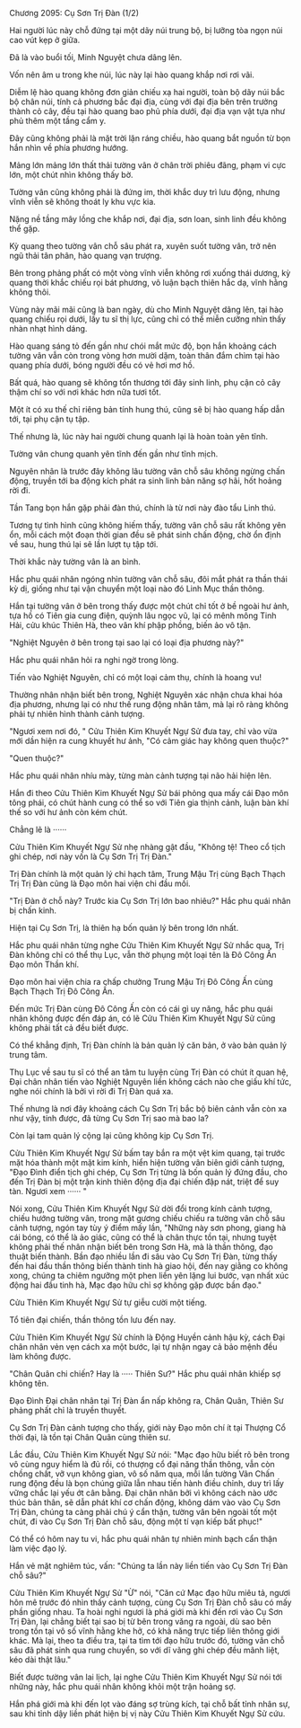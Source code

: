 




Chương 2095: Cụ Sơn Trị Đàn (1/2)


Hai người lúc này chỗ đứng tại một dãy núi trung bộ, bị lưỡng tòa ngọn núi cao vút kẹp ở giữa.

Đã là vào buổi tối, Minh Nguyệt chưa dâng lên.

Vốn nên âm u trong khe núi, lúc này lại hào quang khắp nơi rơi vãi.

Diễm lệ hào quang không đơn giản chiếu xạ hai người, toàn bộ dãy núi bắc bộ chân núi, tính cả phương bắc đại địa, cùng với đại địa bên trên trưởng thành cỏ cây, đều tại hào quang bao phủ phía dưới, đại địa vạn vật tựa như phủ thêm một tầng cẩm y.

Đây cũng không phải là mặt trời lặn ráng chiều, hào quang bắt nguồn từ bọn hắn nhìn về phía phương hướng.

Mảng lớn mảng lớn thất thải tường vân ở chân trời phiêu đãng, phạm vi cực lớn, một chút nhìn không thấy bờ.

Tường vân cũng không phải là đứng im, thời khắc duy trì lưu động, nhưng vĩnh viễn sẽ không thoát ly khu vực kia.

Nặng nề tầng mây lồng che khắp nơi, đại địa, sơn loan, sinh linh đều không thể gặp.

Kỳ quang theo tường vân chỗ sâu phát ra, xuyên suốt tường vân, trở nên ngũ thải tân phân, hào quang vạn trượng.

Bên trong phảng phất có một vòng vĩnh viễn không rơi xuống thái dương, kỳ quang thời khắc chiếu rọi bát phương, vô luận bạch thiên hắc dạ, vĩnh hằng không thôi.

Vùng này mãi mãi cũng là ban ngày, dù cho Minh Nguyệt dâng lên, tại hào quang chiếu rọi dưới, lấy tu sĩ thị lực, cũng chỉ có thể miễn cưỡng nhìn thấy nhàn nhạt hình dáng.

Hào quang sáng tỏ đến gần như chói mắt mức độ, bọn hắn khoảng cách tường vân vẫn còn trong vòng hơn mười dặm, toàn thân đắm chìm tại hào quang phía dưới, bóng người đều có vẻ hơi mơ hồ.

Bất quá, hào quang sẽ không tổn thương tới đây sinh linh, phụ cận cỏ cây thậm chí so với nơi khác hơn nữa tươi tốt.

Một ít có xu thế chỉ riêng bản tính hung thú, cũng sẽ bị hào quang hấp dẫn tới, tại phụ cận tụ tập.

Thế nhưng là, lúc này hai người chung quanh lại là hoàn toàn yên tĩnh.

Tường vân chung quanh yên tĩnh đến gần như tĩnh mịch.

Nguyên nhân là trước đây không lâu tường vân chỗ sâu không ngừng chấn động, truyền tới ba động kích phát ra sinh linh bản năng sợ hãi, hốt hoảng rời đi.

Tần Tang bọn hắn gặp phải đàn thú, chính là từ nơi này đào tẩu Linh thú.

Tương tự tình hình cũng không hiếm thấy, tường vân chỗ sâu rất không yên ổn, mỗi cách một đoạn thời gian đều sẽ phát sinh chấn động, chờ ổn định về sau, hung thú lại sẽ lần lượt tụ tập tới.

Thời khắc này tường vân là an bình.

Hắc phu quái nhân ngóng nhìn tường vân chỗ sâu, đôi mắt phát ra thần thái kỳ dị, giống như tại vận chuyển một loại nào đó Linh Mục thần thông.

Hắn tại tường vân ở bên trong thấy được một chút chỉ tốt ở bề ngoài hư ảnh, tựa hồ có Tiên gia cung điện, quỳnh lâu ngọc vũ, lại có mênh mông Tinh Hải, cửu khúc Thiên Hà, theo vân khí phập phồng, biến ảo vô tận.

"Nghiệt Nguyên ở bên trong tại sao lại có loại địa phương này?"

Hắc phu quái nhân hỏi ra nghi ngờ trong lòng.

Tiến vào Nghiệt Nguyên, chỉ có một loại cảm thụ, chính là hoang vu!

Thường nhân nhận biết bên trong, Nghiệt Nguyên xác nhận chưa khai hóa địa phương, nhưng lại có như thế rung động nhân tâm, mà lại rõ ràng không phải tự nhiên hình thành cảnh tượng.

"Ngươi xem nơi đó, " Cửu Thiên Kim Khuyết Ngự Sử đưa tay, chỉ vào vừa mới dần hiện ra cung khuyết hư ảnh, "Có cảm giác hay không quen thuộc?"

"Quen thuộc?"

Hắc phu quái nhân nhíu mày, từng màn cảnh tượng tại não hải hiện lên.

Hắn đi theo Cửu Thiên Kim Khuyết Ngự Sử bái phỏng qua mấy cái Đạo môn tông phái, có chút hành cung có thể so với Tiên gia thịnh cảnh, luận bàn khí thế so với hư ảnh còn kém chút.

Chẳng lẽ là ······

Cửu Thiên Kim Khuyết Ngự Sử nhẹ nhàng gật đầu, "Không tệ! Theo cổ tịch ghi chép, nơi này vốn là Cụ Sơn Trị Trị Đàn."

Trị Đàn chính là một quản lý chi hạch tâm, Trung Mậu Trị cùng Bạch Thạch Trị Trị Đàn cũng là Đạo môn hai viện chi đầu mối.

"Trị Đàn ở chỗ này? Trước kia Cụ Sơn Trị lớn bao nhiêu?" Hắc phu quái nhân bị chấn kinh.

Hiện tại Cụ Sơn Trị, là thiên hạ bốn quản lý bên trong lớn nhất.

Hắc phu quái nhân từng nghe Cửu Thiên Kim Khuyết Ngự Sử nhắc qua, Trị Đàn không chỉ có thể thụ Lục, vẫn thờ phụng một loại tên là Đô Công Ấn Đạo môn Thần khí.

Đạo môn hai viện chia ra chấp chưởng Trung Mậu Trị Đô Công Ấn cùng Bạch Thạch Trị Đô Công Ấn.

Đến mức Trị Đàn cùng Đô Công Ấn còn có cái gì uy năng, hắc phu quái nhân không được đến đáp án, có lẽ Cửu Thiên Kim Khuyết Ngự Sử cũng không phải tất cả đều biết được.

Có thể khẳng định, Trị Đàn chính là bản quản lý căn bản, ở vào bản quản lý trung tâm.

Thụ Lục về sau tu sĩ có thể an tâm tu luyện cùng Trị Đàn có chút ít quan hệ, Đại chân nhân tiến vào Nghiệt Nguyên liền không cách nào che giấu khí tức, nghe nói chính là bởi vì rời đi Trị Đàn quá xa.

Thế nhưng là nơi đây khoảng cách Cụ Sơn Trị bắc bộ biên cảnh vẫn còn xa như vậy, tính được, đã từng Cụ Sơn Trị sao mà bao la?

Còn lại tam quản lý cộng lại cũng không kịp Cụ Sơn Trị.

Cửu Thiên Kim Khuyết Ngự Sử bấm tay bắn ra một vệt kim quang, tại trước mặt hóa thành một mặt kim kính, hiển hiện tường vân biên giới cảnh tượng, "Đạo Đình điển tịch ghi chép, Cụ Sơn Trị từng là bốn quản lý đứng đầu, cho đến Trị Đàn bị một trận kinh thiên động địa đại chiến đập nát, triệt để suy tàn. Ngươi xem ······ "

Nói xong, Cửu Thiên Kim Khuyết Ngự Sử dời đổi trong kính cảnh tượng, chiếu hướng tường vân, trong mặt gương chiếu chiếu ra tường vân chỗ sâu cảnh tượng, ngón tay tùy ý điểm mấy lần, "Những này sơn phong, giang hà cái bóng, có thể là ảo giác, cũng có thể là chân thực tồn tại, nhưng tuyệt không phải thế nhân nhận biết bên trong Sơn Hà, mà là thần thông, đạo thuật biến thành. Bần đạo nhiều lần đi sâu vào Cụ Sơn Trị Đàn, từng thấy đến hai đầu thần thông biến thành tinh hà giao hội, đến nay giằng co không xong, chúng ta chiêm ngưỡng một phen liền yên lặng lui bước, vạn nhất xúc động hai đầu tinh hà, Mạc đạo hữu chỉ sợ không gặp được bần đạo."

Cửu Thiên Kim Khuyết Ngự Sử tự giễu cười một tiếng.

Tổ tiên đại chiến, thần thông tồn lưu đến nay.

Cửu Thiên Kim Khuyết Ngự Sử chính là Động Huyền cảnh hậu kỳ, cách Đại chân nhân vẻn vẹn cách xa một bước, lại tự nhận ngay cả bảo mệnh đều làm không được.

"Chân Quân chi chiến? Hay là ····· Thiên Sư?" Hắc phu quái nhân khiếp sợ không tên.

Đạo Đình Đại chân nhân tại Trị Đàn ẩn nấp không ra, Chân Quân, Thiên Sư phảng phất chỉ là truyền thuyết.

Cụ Sơn Trị Đàn cảnh tượng cho thấy, giới này Đạo môn chí ít tại Thượng Cổ thời đại, là tồn tại Chân Quân cùng thiên sư.

Lắc đầu, Cửu Thiên Kim Khuyết Ngự Sử nói: "Mạc đạo hữu biết rõ bên trong vô cùng nguy hiểm là đủ rồi, có thượng cổ đại năng thần thông, vẫn còn chồng chất, vỡ vụn không gian, vô số năm qua, mỗi lần tường Vân Chấn rung động đều là bọn chúng giữa lẫn nhau tiến hành điều chỉnh, duy trì lấy vững chắc lại yếu ớt cân bằng. Đại chân nhân bởi vì không cách nào ước thúc bản thân, sẽ dẫn phát khí cơ chấn động, không dám vào vào Cụ Sơn Trị Đàn, chúng ta càng phải chú ý cẩn thận, tường vân bên ngoài tốt một chút, đi vào Cụ Sơn Trị Đàn chỗ sâu, động một tí vạn kiếp bất phục!"

Có thể có hôm nay tu vi, hắc phu quái nhân tự nhiên minh bạch cẩn thận làm việc đạo lý.

Hắn vẻ mặt nghiêm túc, vấn: "Chúng ta lần này liền tiến vào Cụ Sơn Trị Đàn chỗ sâu?"

Cửu Thiên Kim Khuyết Ngự Sử "Ừ" nói, "Căn cứ Mạc đạo hữu miêu tả, ngươi hôn mê trước đó nhìn thấy cảnh tượng, cùng Cụ Sơn Trị Đàn chỗ sâu có mấy phần giống nhau. Ta hoài nghi ngươi là phá giới mà khi đến rơi vào Cụ Sơn Trị Đàn, lại chẳng biết tại sao bị từ bên trong văng ra ngoài, dù sao bên trong tồn tại vô số vĩnh hằng khe hở, có khả năng trực tiếp liên thông giới khác. Mà lại, theo ta điều tra, tại ta tìm tới đạo hữu trước đó, tường vân chỗ sâu đã phát sinh qua rung chuyển, so với dĩ vãng ghi chép đều mãnh liệt, kéo dài thật lâu."

Biết được tường vân lai lịch, lại nghe Cửu Thiên Kim Khuyết Ngự Sử nói tới những này, hắc phu quái nhân không khỏi một trận hoảng sợ.

Hắn phá giới mà khi đến lọt vào đáng sợ trùng kích, tại chỗ bất tỉnh nhân sự, sau khi tỉnh dậy liền phát hiện bị vị này Cửu Thiên Kim Khuyết Ngự Sử cứu.




